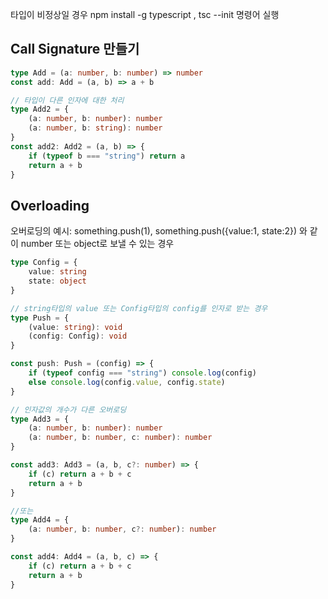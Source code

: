 타입이 비정상일 경우 npm install -g typescript , tsc --init 명령어 실행

## Call Signature 만들기

```typescript
type Add = (a: number, b: number) => number
const add: Add = (a, b) => a + b

// 타입이 다른 인자에 대한 처리
type Add2 = {
    (a: number, b: number): number
    (a: number, b: string): number
}
const add2: Add2 = (a, b) => {
    if (typeof b === "string") return a
    return a + b
}
```

## Overloading

오버로딩의 예시: something.push(1), something.push({value:1, state:2}) 와 같이 number 또는 object로 보낼 수 있는 경우

```typescript
type Config = {
    value: string
    state: object
}

// string타입의 value 또는 Config타입의 config를 인자로 받는 경우
type Push = {
    (value: string): void
    (config: Config): void
}

const push: Push = (config) => {
    if (typeof config === "string") console.log(config)
    else console.log(config.value, config.state)
}

// 인자값의 개수가 다른 오버로딩
type Add3 = {
    (a: number, b: number): number
    (a: number, b: number, c: number): number
}

const add3: Add3 = (a, b, c?: number) => {
    if (c) return a + b + c
    return a + b
}

//또는
type Add4 = {
    (a: number, b: number, c?: number): number
}

const add4: Add4 = (a, b, c) => {
    if (c) return a + b + c
    return a + b
}
```
